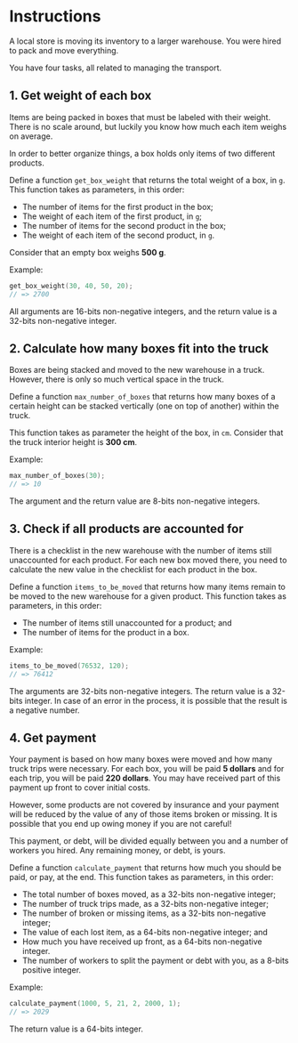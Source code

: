 # Instructions

A local store is moving its inventory to a larger warehouse.
You were hired to pack and move everything.

You have four tasks, all related to managing the transport.

## 1. Get weight of each box

Items are being packed in boxes that must be labeled with their weight.
There is no scale around, but luckily you know how much each item weighs on average.

In order to better organize things, a box holds only items of two different products.

Define a function `get_box_weight` that returns the total weight of a box, in `g`.
This function takes as parameters, in this order:

- The number of items for the first product in the box;
- The weight of each item of the first product, in `g`;
- The number of items for the second product in the box;
- The weight of each item of the second product, in `g`.

Consider that an empty box weighs **500 g**.

Example:

```c
get_box_weight(30, 40, 50, 20);
// => 2700
```

All arguments are 16-bits non-negative integers, and the return value is a 32-bits non-negative integer.

## 2. Calculate how many boxes fit into the truck

Boxes are being stacked and moved to the new warehouse in a truck.
However, there is only so much vertical space in the truck.

Define a function `max_number_of_boxes` that returns how many boxes of a certain height can be stacked vertically (one on top of another) within the truck.

This function takes as parameter the height of the box, in `cm`.
Consider that the truck interior height is **300 cm**.

Example:

```c
max_number_of_boxes(30);
// => 10
```

The argument and the return value are 8-bits non-negative integers.

## 3. Check if all products are accounted for

There is a checklist in the new warehouse with the number of items still unaccounted for each product.
For each new box moved there, you need to calculate the new value in the checklist for each product in the box.

Define a function `items_to_be_moved` that returns how many items remain to be moved to the new warehouse for a given product.
This function takes as parameters, in this order:

- The number of items still unaccounted for a product; and
- The number of items for the product in a box.

Example:

```c
items_to_be_moved(76532, 120);
// => 76412
```

The arguments are 32-bits non-negative integers.
The return value is a 32-bits integer.
In case of an error in the process, it is possible that the result is a negative number.

## 4. Get payment

Your payment is based on how many boxes were moved and how many truck trips were necessary.
For each box, you will be paid **5 dollars** and for each trip, you will be paid **220 dollars**.
You may have received part of this payment up front to cover initial costs.

However, some products are not covered by insurance and your payment will be reduced by the value of any of those items broken or missing.
It is possible that you end up owing money if you are not careful!

This payment, or debt, will be divided equally between you and a number of workers you hired.
Any remaining money, or debt, is yours.

Define a function `calculate_payment` that returns how much you should be paid, or pay, at the end.
This function takes as parameters, in this order:

- The total number of boxes moved, as a 32-bits non-negative integer;
- The number of truck trips made, as a 32-bits non-negative integer;
- The number of broken or missing items, as a 32-bits non-negative integer;
- The value of each lost item, as a 64-bits non-negative integer; and
- How much you have received up front, as a 64-bits non-negative integer.
- The number of workers to split the payment or debt with you, as a 8-bits positive integer.

Example:

```c
calculate_payment(1000, 5, 21, 2, 2000, 1);
// => 2029
```

The return value is a 64-bits integer.
